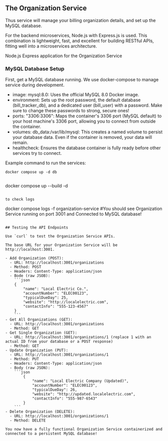 
## The Organization Service

Thus service will manage your billing organization details, and set up the MySQL database.

For the backend microservices, Node.js with Express.js is used. This combination is lightweight, fast, and excellent for building RESTful APIs, fitting well into a microservices architecture.

Node.js Express application for the Organization Service

### MySQL Database Setup

First, get a MySQL database running. We use docker-compose to manage service during development.

- image: mysql:8.0: Uses the official MySQL 8.0 Docker image.
- environment: Sets up the root password, the default database (bill_tracker_db), and a dedicated user (bill_user) with a password. Make sure to change these passwords to strong, secure ones!
- ports: "3306:3306": Maps the container's 3306 port (MySQL default) to your host machine's 3306 port, allowing you to connect from outside the container.
- volumes: db_data:/var/lib/mysql: This creates a named volume to persist your database data. Even if the container is removed, your data will remain.
- healthcheck: Ensures the database container is fully ready before other services try to connect.

Example command to run the services:
```
docker compose up -d db
```

```

```
docker compose up --build -d
```

to check logs
```
docker compose logs -f organization-service
#You should see Organization Service running on port 3001 and Connected to MySQL database!
```

## Testing the API Endpoints

Use `curl` to test the Organization Service APIs.

The base URL for your Organization Service will be http://localhost:3001.

- Add Organization (POST):
  - URL: http://localhost:3001/organizations
  - Method: POST
  - Headers: Content-Type: application/json
  - Bode (raw JSOB):
    ```json
    {
        "name": "Local Electric Co.",
        "accountNumber": "ELEC00123",
        "typicalDueDay": 25,
        "website": "http://localelectric.com",
        "contactInfo": "555-123-4567"
    }
    ```
- Get All Organizations (GET):
  - URL: http://localhost:3001/organizations
  - Method: GET
- Get Single Organization (GET):
  - URL: http://localhost:3001/organizations/1 (replace 1 with an actual ID from your database or a POST response)
  - Method: GET
- Update Organization (PUT):
  - URL: http://localhost:3001/organizations/1
  - Method: PUT
  - Headers: Content-Type: application/json
  - Body (raw JSON):
    ```json
        {
            "name": "Local Electric Company (Updated)",
            "accountNumber": "ELEC00123",
            "typicalDueDay": 26,
            "website": "http://updated.localelectric.com",
            "contactInfo": "555-987-6543"
        }
    ```
- Delete Organization (DELETE):
  - URL: http://localhost:3001/organizations/1
  - Method: DELETE

You now have a fully functional Organization Service containerized and connected to a persistent MySQL database!
